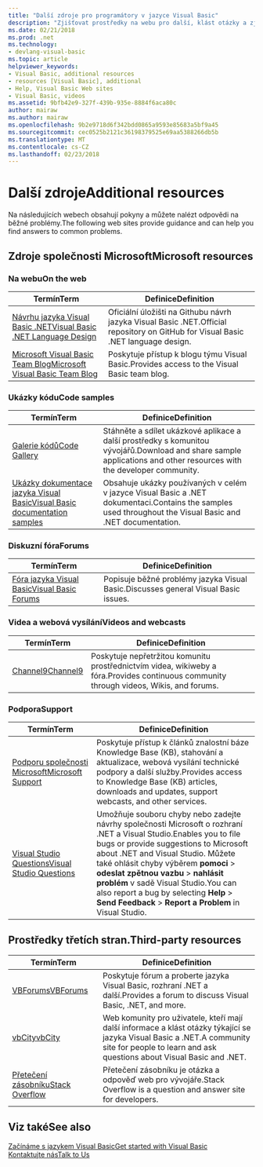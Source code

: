 ```yaml
---
title: "Další zdroje pro programátory v jazyce Visual Basic"
description: "Zjišťovat prostředky na webu pro další, klást otázky a zjistit další informace o jazyka Visual Basic."
ms.date: 02/21/2018
ms.prod: .net
ms.technology:
- devlang-visual-basic
ms.topic: article
helpviewer_keywords:
- Visual Basic, additional resources
- resources [Visual Basic], additional
- Help, Visual Basic Web sites
- Visual Basic, videos
ms.assetid: 9bfb42e9-327f-439b-935e-8884f6aca80c
author: mairaw
ms.author: mairaw
ms.openlocfilehash: 9b2e9718d6f342bdd0865a9593e85683a5bf9a45
ms.sourcegitcommit: cec0525b2121c36198379525e69aa5388266db5b
ms.translationtype: MT
ms.contentlocale: cs-CZ
ms.lasthandoff: 02/23/2018
---
```

# <a name="additional-resources"></a><span data-ttu-id="78d14-103">Další zdroje</span><span class="sxs-lookup"><span data-stu-id="78d14-103">Additional resources</span></span>

<span data-ttu-id="78d14-104">Na následujících webech obsahují pokyny a můžete nalézt odpovědi na běžné problémy.</span><span class="sxs-lookup"><span data-stu-id="78d14-104">The following web sites provide guidance and can help you find answers to common problems.</span></span>

## <a name="microsoft-resources"></a><span data-ttu-id="78d14-105">Zdroje společnosti Microsoft</span><span class="sxs-lookup"><span data-stu-id="78d14-105">Microsoft resources</span></span>

### <a name="on-the-web"></a><span data-ttu-id="78d14-106">Na webu</span><span class="sxs-lookup"><span data-stu-id="78d14-106">On the web</span></span>

|<span data-ttu-id="78d14-107">Termín</span><span class="sxs-lookup"><span data-stu-id="78d14-107">Term</span></span>|<span data-ttu-id="78d14-108">Definice</span><span class="sxs-lookup"><span data-stu-id="78d14-108">Definition</span></span>|
|----------|----------------|
|[<span data-ttu-id="78d14-109">Návrhu jazyka Visual Basic .NET</span><span class="sxs-lookup"><span data-stu-id="78d14-109">Visual Basic .NET Language Design</span></span>](https://github.com/dotnet/vblang)|<span data-ttu-id="78d14-110">Oficiální úložišti na Githubu návrh jazyka Visual Basic .NET.</span><span class="sxs-lookup"><span data-stu-id="78d14-110">Official repository on GitHub for Visual Basic .NET language design.</span></span>|
|[<span data-ttu-id="78d14-111">Microsoft Visual Basic Team Blog</span><span class="sxs-lookup"><span data-stu-id="78d14-111">Microsoft Visual Basic Team Blog</span></span>](https://blogs.msdn.microsoft.com/vbteam/)|<span data-ttu-id="78d14-112">Poskytuje přístup k blogu týmu Visual Basic.</span><span class="sxs-lookup"><span data-stu-id="78d14-112">Provides access to the Visual Basic team blog.</span></span>|

### <a name="code-samples"></a><span data-ttu-id="78d14-113">Ukázky kódu</span><span class="sxs-lookup"><span data-stu-id="78d14-113">Code samples</span></span>

|<span data-ttu-id="78d14-114">Termín</span><span class="sxs-lookup"><span data-stu-id="78d14-114">Term</span></span>|<span data-ttu-id="78d14-115">Definice</span><span class="sxs-lookup"><span data-stu-id="78d14-115">Definition</span></span>|
|----------|----------------|
|[<span data-ttu-id="78d14-116">Galerie kódů</span><span class="sxs-lookup"><span data-stu-id="78d14-116">Code Gallery</span></span>](https://code.msdn.microsoft.com/site/search?f%5B0%5D.Type=ProgrammingLanguage&f%5B0%5D.Value=VB&f%5B0%5D.Text=VB.NET)|<span data-ttu-id="78d14-117">Stáhněte a sdílet ukázkové aplikace a další prostředky s komunitou vývojářů.</span><span class="sxs-lookup"><span data-stu-id="78d14-117">Download and share sample applications and other resources with the developer community.</span></span>|
|[<span data-ttu-id="78d14-118">Ukázky dokumentace jazyka Visual Basic</span><span class="sxs-lookup"><span data-stu-id="78d14-118">Visual Basic documentation samples</span></span>](https://github.com/dotnet/docs/tree/master/samples/snippets/visualbasic)|<span data-ttu-id="78d14-119">Obsahuje ukázky používaných v celém v jazyce Visual Basic a .NET dokumentaci.</span><span class="sxs-lookup"><span data-stu-id="78d14-119">Contains the samples used throughout the Visual Basic and .NET documentation.</span></span>|

### <a name="forums"></a><span data-ttu-id="78d14-120">Diskuzní fóra</span><span class="sxs-lookup"><span data-stu-id="78d14-120">Forums</span></span>

|<span data-ttu-id="78d14-121">Termín</span><span class="sxs-lookup"><span data-stu-id="78d14-121">Term</span></span>|<span data-ttu-id="78d14-122">Definice</span><span class="sxs-lookup"><span data-stu-id="78d14-122">Definition</span></span>|
|----------|----------------|
|[<span data-ttu-id="78d14-123">Fóra jazyka Visual Basic</span><span class="sxs-lookup"><span data-stu-id="78d14-123">Visual Basic Forums</span></span>](https://social.msdn.microsoft.com/Forums/vstudio/en-US/home?forum=vbgeneral)|<span data-ttu-id="78d14-124">Popisuje běžné problémy jazyka Visual Basic.</span><span class="sxs-lookup"><span data-stu-id="78d14-124">Discusses general Visual Basic issues.</span></span>|

### <a name="videos-and-webcasts"></a><span data-ttu-id="78d14-125">Videa a webová vysílání</span><span class="sxs-lookup"><span data-stu-id="78d14-125">Videos and webcasts</span></span>

|<span data-ttu-id="78d14-126">Termín</span><span class="sxs-lookup"><span data-stu-id="78d14-126">Term</span></span>|<span data-ttu-id="78d14-127">Definice</span><span class="sxs-lookup"><span data-stu-id="78d14-127">Definition</span></span>|
|----------|----------------|
|[<span data-ttu-id="78d14-128">Channel9</span><span class="sxs-lookup"><span data-stu-id="78d14-128">Channel9</span></span>](https://channel9.msdn.com/)|<span data-ttu-id="78d14-129">Poskytuje nepřetržitou komunitu prostřednictvím videa, wikiweby a fóra.</span><span class="sxs-lookup"><span data-stu-id="78d14-129">Provides continuous community through videos, Wikis, and forums.</span></span>|

### <a name="support"></a><span data-ttu-id="78d14-130">Podpora</span><span class="sxs-lookup"><span data-stu-id="78d14-130">Support</span></span>

|<span data-ttu-id="78d14-131">Termín</span><span class="sxs-lookup"><span data-stu-id="78d14-131">Term</span></span>|<span data-ttu-id="78d14-132">Definice</span><span class="sxs-lookup"><span data-stu-id="78d14-132">Definition</span></span>|
|----------|----------------|
|[<span data-ttu-id="78d14-133">Podporu společnosti Microsoft</span><span class="sxs-lookup"><span data-stu-id="78d14-133">Microsoft Support</span></span>](https://support.microsoft.com)|<span data-ttu-id="78d14-134">Poskytuje přístup k článků znalostní báze Knowledge Base (KB), stahování a aktualizace, webová vysílání technické podpory a další služby.</span><span class="sxs-lookup"><span data-stu-id="78d14-134">Provides access to Knowledge Base (KB) articles, downloads and updates, support webcasts, and other services.</span></span>|
|[<span data-ttu-id="78d14-135">Visual Studio Questions</span><span class="sxs-lookup"><span data-stu-id="78d14-135">Visual Studio Questions</span></span>](https://developercommunity.visualstudio.com)|<span data-ttu-id="78d14-136">Umožňuje souboru chyby nebo zadejte návrhy společnosti Microsoft o rozhraní .NET a Visual Studio.</span><span class="sxs-lookup"><span data-stu-id="78d14-136">Enables you to file bugs or provide suggestions to Microsoft about .NET and Visual Studio.</span></span> <span data-ttu-id="78d14-137">Můžete také ohlásit chyby výběrem **pomoci** > **odeslat zpětnou vazbu** > **nahlásit problém** v sadě Visual Studio.</span><span class="sxs-lookup"><span data-stu-id="78d14-137">You can also report a bug by selecting **Help** > **Send Feedback** > **Report a Problem** in Visual Studio.</span></span>|

## <a name="third-party-resources"></a><span data-ttu-id="78d14-138">Prostředky třetích stran.</span><span class="sxs-lookup"><span data-stu-id="78d14-138">Third-party resources</span></span>

|<span data-ttu-id="78d14-139">Termín</span><span class="sxs-lookup"><span data-stu-id="78d14-139">Term</span></span>|<span data-ttu-id="78d14-140">Definice</span><span class="sxs-lookup"><span data-stu-id="78d14-140">Definition</span></span>|
|----------|----------------|
|[<span data-ttu-id="78d14-141">VBForums</span><span class="sxs-lookup"><span data-stu-id="78d14-141">VBForums</span></span>](http://www.vbforums.com/)|<span data-ttu-id="78d14-142">Poskytuje fórum a proberte jazyka Visual Basic, rozhraní .NET a další.</span><span class="sxs-lookup"><span data-stu-id="78d14-142">Provides a forum to discuss Visual Basic, .NET, and more.</span></span>|
|[<span data-ttu-id="78d14-143">vbCity</span><span class="sxs-lookup"><span data-stu-id="78d14-143">vbCity</span></span>](http://vbcity.com/)|<span data-ttu-id="78d14-144">Web komunity pro uživatele, kteří mají další informace a klást otázky týkající se jazyka Visual Basic a .NET.</span><span class="sxs-lookup"><span data-stu-id="78d14-144">A community site for people to learn and ask questions about Visual Basic and .NET.</span></span>|
|[<span data-ttu-id="78d14-145">Přetečení zásobníku</span><span class="sxs-lookup"><span data-stu-id="78d14-145">Stack Overflow</span></span>](https://stackoverflow.com/questions/tagged/vb.net)|<span data-ttu-id="78d14-146">Přetečení zásobníku je otázka a odpověď web pro vývojáře.</span><span class="sxs-lookup"><span data-stu-id="78d14-146">Stack Overflow is a question and answer site for developers.</span></span>|

## <a name="see-also"></a><span data-ttu-id="78d14-147">Viz také</span><span class="sxs-lookup"><span data-stu-id="78d14-147">See also</span></span>

[<span data-ttu-id="78d14-148">Začínáme s jazykem Visual Basic</span><span class="sxs-lookup"><span data-stu-id="78d14-148">Get started with Visual Basic</span></span>](../../visual-basic/getting-started/index.md)  
[<span data-ttu-id="78d14-149">Kontaktujte nás</span><span class="sxs-lookup"><span data-stu-id="78d14-149">Talk to Us</span></span>](/visualstudio/ide/talk-to-us)  
